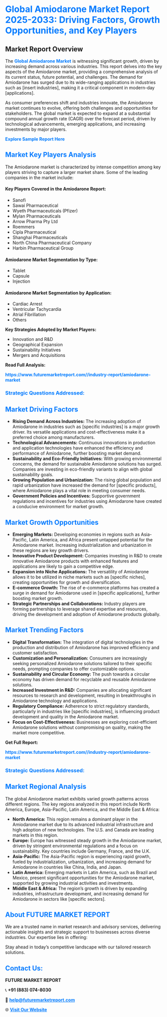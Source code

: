 <h1 style="color: #007BFF;">Global Amiodarone Market Report 2025-2033: Driving Factors, Growth Opportunities, and Key Players</h1>

<section id="overview">
<h2>Market Report Overview</h2>
<p>The <a href="https://www.futuremarketreport.com//industry-report/amiodarone-market" style="color: #007BFF; text-decoration: none;"><strong>Global Amiodarone Market</strong></a> is witnessing significant growth, driven by increasing demand across various industries. This report delves into the key aspects of the Amiodarone market, providing a comprehensive analysis of its current status, future potential, and challenges. The demand for Amiodarone has surged due to its wide-ranging applications in industries such as [insert industries], making it a critical component in modern-day [applications].</p>
<p>As consumer preferences shift and industries innovate, the Amiodarone market continues to evolve, offering both challenges and opportunities for stakeholders. The global market is expected to expand at a substantial compound annual growth rate (CAGR) over the forecast period, driven by technological advancements, emerging applications, and increasing investments by major players.</p>
</section>

<section id="overview">
<p><a href="https://www.futuremarketreport.com//request-sample/reportId=45608" style="color: #007BFF; text-decoration: none;"><strong>Explore Sample Report Here</strong></a></p>
</section>

<section id="key-players">
<h2 style="color: #007BFF;">Market Key Players Analysis</h2>
<p>The Amiodarone market is characterized by intense competition among key players striving to capture a larger market share. Some of the leading companies in the market include:</p>
<h4>Key Players Covered in the Amiodarone Report:</h4>
<ul><li>Sanofi</li><li>Sawai Pharmaceutical</li><li>Wyeth Pharmaceuticals (Pfizer)</li><li>Mylan Pharmaceuticals</li><li>Arrow Pharma Pty Ltd</li><li>Roemmers</li><li>Cipla Pharmaceutical</li><li>Shanghai Pharmaceuticals</li><li>North China Pharmaceutical Company</li><li>Harbin Pharmaceutical Group</li></ul>
<h4>Amiodarone Market Segmentation by Type:</h4>
<ul><li>Tablet</li><li>Capsule</li><li>Injection</li></ul>

<h4>Amiodarone Market Segmentation by Application:</h4>
<ul><li>Cardiac Arrest</li><li>Ventricular Tachycardia</li><li>Atrial Fibrillation</li><li>Others</li></ul>
<p><strong>Key Strategies Adopted by Market Players:</strong></p>
<ul>
<li>Innovation and R&D</li>
<li>Geographical Expansion</li>
<li>Sustainability Initiatives</li>
<li>Mergers and Acquisitions</li>
</ul>
</section>

<section>
<p><strong>Read Full Analysis: </strong></p><a href="https://www.futuremarketreport.com//industry-report/amiodarone-market" style="color: #007BFF; text-decoration: none;"><strong>https://www.futuremarketreport.com//industry-report/amiodarone-market</strong></a>
<h3 style="color: #007BFF;">Strategic Questions Addressed:</h3>
</section>

<section id="driving-factors">
<h2 style="color: #007BFF;">Market Driving Factors</h2>
<ul>
<li><strong>Rising Demand Across Industries:</strong> The increasing adoption of Amiodarone in industries such as [specific industries] is a major growth driver. Its versatile applications and cost-effectiveness make it a preferred choice among manufacturers.</li>
<li><strong>Technological Advancements:</strong> Continuous innovations in production and application technologies have enhanced the efficiency and performance of Amiodarone, further boosting market demand.</li>
<li><strong>Sustainability and Eco-Friendly Initiatives:</strong> With growing environmental concerns, the demand for sustainable Amiodarone solutions has surged. Companies are investing in eco-friendly variants to align with global sustainability goals.</li>
<li><strong>Growing Population and Urbanization:</strong> The rising global population and rapid urbanization have increased the demand for [specific products], where Amiodarone plays a vital role in meeting consumer needs.</li>
<li><strong>Government Policies and Incentives:</strong> Supportive government regulations and incentives for industries using Amiodarone have created a conducive environment for market growth.</li>
</ul>
</section>

<section id="growth-opportunities">
<h2 style="color: #007BFF;">Market Growth Opportunities</h2>
<ul>
<li><strong>Emerging Markets:</strong> Developing economies in regions such as Asia-Pacific, Latin America, and Africa present untapped potential for the Amiodarone market. Increasing industrialization and urbanization in these regions are key growth drivers.</li>
<li><strong>Innovative Product Development:</strong> Companies investing in R&D to create innovative Amiodarone products with enhanced features and applications are likely to gain a competitive edge.</li>
<li><strong>Expansion into Niche Applications:</strong> The versatility of Amiodarone allows it to be utilized in niche markets such as [specific niches], creating opportunities for growth and diversification.</li>
<li><strong>E-commerce Growth:</strong> The rise of e-commerce platforms has created a surge in demand for Amiodarone used in [specific applications], further boosting market growth.</li>
<li><strong>Strategic Partnerships and Collaborations:</strong> Industry players are forming partnerships to leverage shared expertise and resources, driving the development and adoption of Amiodarone products globally.</li>
</ul>
</section>

<section id="trending-factors">
<h2 style="color: #007BFF;">Market Trending Factors</h2>
<ul>
<li><strong>Digital Transformation:</strong> The integration of digital technologies in the production and distribution of Amiodarone has improved efficiency and customer satisfaction.</li>
<li><strong>Customization and Personalization:</strong> Consumers are increasingly seeking personalized Amiodarone solutions tailored to their specific needs, prompting companies to offer customizable options.</li>
<li><strong>Sustainability and Circular Economy:</strong> The push towards a circular economy has driven demand for recyclable and reusable Amiodarone solutions.</li>
<li><strong>Increased Investment in R&D:</strong> Companies are allocating significant resources to research and development, resulting in breakthroughs in Amiodarone technology and applications.</li>
<li><strong>Regulatory Compliance:</strong> Adherence to strict regulatory standards, particularly in industries like [specific industries], is influencing product development and quality in the Amiodarone market.</li>
<li><strong>Focus on Cost-Effectiveness:</strong> Businesses are exploring cost-efficient Amiodarone solutions without compromising on quality, making the market more competitive.</li>
</ul>
</section>

<section>
<p><strong>Get Full Report: </strong></p><a href="https://www.futuremarketreport.com//industry-report/amiodarone-market" style="color: #007BFF; text-decoration: none;"><strong>https://www.futuremarketreport.com//industry-report/amiodarone-market</strong></a>
<h3 style="color: #007BFF;">Strategic Questions Addressed:</h3>
</section>


<section id="regional-analysis">
<h2 style="color: #007BFF;">Market Regional Analysis</h2>
<p>The global Amiodarone market exhibits varied growth patterns across different regions. The key regions analyzed in this report include North America, Europe, Asia-Pacific, Latin America, and the Middle East & Africa:</p>
<ul>
<li><strong>North America:</strong> This region remains a dominant player in the Amiodarone market due to its advanced industrial infrastructure and high adoption of new technologies. The U.S. and Canada are leading markets in this region.</li>
<li><strong>Europe:</strong> Europe has witnessed steady growth in the Amiodarone market, driven by stringent environmental regulations and a focus on sustainability. Key countries include Germany, France, and the U.K.</li>
<li><strong>Asia-Pacific:</strong> The Asia-Pacific region is experiencing rapid growth, fueled by industrialization, urbanization, and increasing demand for Amiodarone in countries like China, India, and Japan.</li>
<li><strong>Latin America:</strong> Emerging markets in Latin America, such as Brazil and Mexico, present significant opportunities for the Amiodarone market, supported by growing industrial activities and investments.</li>
<li><strong>Middle East & Africa:</strong> The region’s growth is driven by expanding industries, infrastructure development, and increasing demand for Amiodarone in sectors like [specific sectors].</li>
</ul>
</section>

<footer>
<h2 style="color: #007BFF;">About FUTURE MARKET REPORT</h2>
<p>We are a trusted name in market research and advisory services, delivering actionable insights and strategic support to businesses across diverse industries. Our expertise lies in offering:</p>

<p>Stay ahead in today’s competitive landscape with our tailored research solutions.</p>

<h2 style="color: #007BFF;">Contact Us:</h2>
<p><strong>FUTURE MARKET REPORT</strong></p>
<p>📞 <strong>+91 (883) 074-8030</strong></p>
<p>📧 <strong><a href="mailto:help@futuremarketreport.com" style="color: #007BFF;">help@futuremarketreport.com</a></strong></p>
<p>🌐 <strong><a href="https://www.futuremarketreport.com/" style="color: #007BFF;">Visit Our Website</a></strong></p>
</footer>
